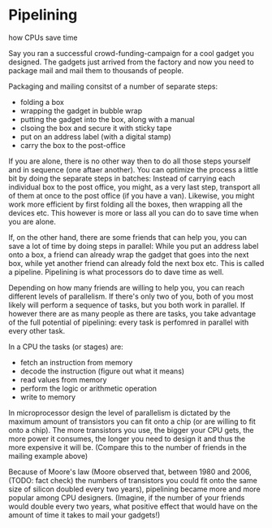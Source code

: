 # Pipelining
how CPUs save time

Say you ran a successful crowd-funding-campaign for a cool gadget you designed. The gadgets just arrived from the factory and now you need to package mail and mail them to thousands of people.

Packaging and mailing consitst of a number of separate steps:
- folding a box
- wrapping the gadget in bubble wrap
- putting the gadget into the box, along with a manual
- clsoing the box and secure it with sticky tape
- put on an address label (with a digital stamp)
- carry the box to the post-office

If you are alone, there is no other way then to do all those steps yourself and in sequence (one aftaer another). You can optimize the process a little bit by doing the separate steps in batches: Instead of carrying each individual box to the post office, you might, as a very last step, transport all of them at once to the post office (if you have a van). Likewise, you might work more efficient by first folding all the boxes, then wrapping all the devices etc. This however is more or lass all you can do to save time when you are alone.

If, on the other hand, there are some friends that can help you, you can save a lot of time by doing steps in parallel: While you put an address label onto a box, a friend can already wrap the gadget that goes into the next box, while yet another friend can already fold the next box etc. This is called a pipeline. Pipelining is what processors do to dave time as well. 

Depending on how many friends are willing to help you, you can reach different levels of parallelism. If there's only two of you, both of you most likely will perform a sequence of tasks, but you both work in parallel. If however there are as many people as there are tasks, you take advantage of the full potential of pipelining: every task is perfomred in parallel with every other task.

In a CPU the tasks (or stages) are:

- fetch an instruction from memory
- decode the instruction (figure out what it means)
- read values from memory
- perform the logic or arithmetic operation
- write to memory

In microprocessor design the level of parallelism is dictated by the maximum amount of transistors you can fit onto a chip (or are willing to fit onto a chip). The more transistors you use, the bigger your CPU gets, the more power it consumes, the longer you need to design it and thus the more expensive it will be. (Compare this to the number of friends in the mailing example above)

Because of Moore's law (Moore observed that, between 1980 and 2006, (TODO: fact check) the numbers of transistors you could fit onto the same size of silicon doubled every two years), pipelining became more and more popular among CPU designers. (Imagine, if the number of your friends would double every two years, what positive effect that would have on the amount of time it takes to mail your gadgets!)

